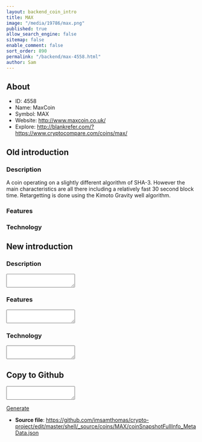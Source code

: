 ```yaml
---
layout: backend_coin_intro
title: MAX
image: "/media/19786/max.png"
published: true
allow_search_engine: false
sitemap: false
enable_comment: false
sort_order: 890
permalink: "/backend/max-4558.html"
author: Sam
---
```


## About

- ID: 4558
- Name: MaxCoin
- Symbol: MAX
- Website: http://www.maxcoin.co.uk/
- Explore: http://blankrefer.com/?https://www.cryptocompare.com/coins/max/


## Old introduction

### Description

<p>A coin operating on a slightly different algorithm of SHA-3. However the main characteristics are all there including a relatively fast 30 second block time. Retargetting is done using the Kimoto Gravity well algorithm.</p>

### Features


### Technology




## New introduction


### Description
<textarea id="meta_description" name="description"></textarea>

### Features
<textarea id="meta_features" name="features"></textarea>

### Technology
<textarea id="meta_technology" name="technology"></textarea>


## Copy to Github

<textarea id="coinsnapshotfullinfo_metadata"></textarea>

<a href="#gen" onclick="generateMetaDatJson()">Generate</a>

- **Source file**: <a href="https://github.com/imsamthomas/crypto-project/edit/master/shell/_source/coins/MAX/coinSnapshotFullInfo_MetaData.json">https://github.com/imsamthomas/crypto-project/edit/master/shell/_source/coins/MAX/coinSnapshotFullInfo_MetaData.json</a>

